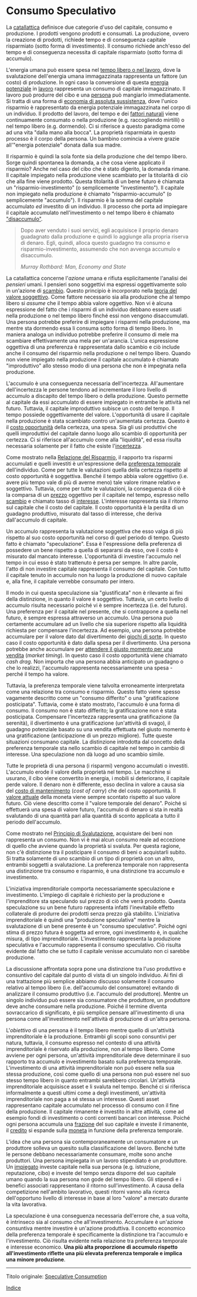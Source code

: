 # Consumo Speculativo



La [catallattica](https://en.wikipedia.org/wiki/Catallactics) definisce due categorie d'uso del capitale, consumo e produzione. I prodotti vengono prodotti e consumati. La produzione, ovvero la creazione di prodotti, richiede tempo e di conseguenza capitale risparmiato (sotto forma di investimento). Il consumo richiede anch'esso del tempo e di conseguenza necessita di capitale risparmiato (sotto forma di accumulo).

L'energia umana può essere spesa nel [tempo libero o nel lavoro](https://mises.org/library/man-economy-and-state-power-and-market/html/p/926), dove la svalutazione dell'energia umana immagazzinata rappresenta un fattore (un costo) di produzione. In ogni caso la conversione di questa [energia potenziale](https://it.wikipedia.org/wiki/Energia_potenziale) in [lavoro](https://en.wikipedia.org/wiki/Potential_energy#Work_and_potential_energy) rappresenta un consumo di capitale immagazzinato. Il lavoro può produrre del cibo e una [persona](ch101-glossary.md#persona) può mangiarlo immediatamente. Si tratta di una forma di [economia di assoluta sussistenza](https://it.wikipedia.org/wiki/Economia_di_sussistenza), dove l'unico risparmio è rappresentato da energia potenziale immagazzinata nel corpo di un individuo. Il prodotto del lavoro, del tempo e dei [fattori naturali](https://mises.org/library/man-economy-and-state-power-and-market/html/p/939) viene continuamente consumato o nella produzione (e.g. raccogliendo mirtilli) o nel tempo libero (e.g. dormendo). Ci si riferisce a questo paradigma come ad una vita "dalla mano alla bocca". La proprietà risparmiata in questo processo è il corpo della persona. Un bambino comincia a vivere grazie all'"energia potenziale" donata dalla sua madre.

Il risparmio è quindi la sola fonte sia della produzione che del tempo libero. Sorge quindi spontanea la domanda, a che cosa viene applicato il risparmio? Anche nel caso del cibo che è stato digerito, la domanda rimane. Il capitale impiegato nella produzione viene scambiato per la titolarità di ciò che alla fine viene prodotto. Questa titolarità di un bene futuro è chiamata un "risparmio-investimento" (o semplicemente "investimento"). Il capitale non impiegato nella produzione è chiamato "risparmio-accumulo" (o semplicemente "accumulo"). Il risparmio è la somma del capitale accumulato _ed_ investito di un individuo. Il processo che porta ad impiegare il capitale accumulato nell'investimento o nel tempo libero è chiamato ["disaccumulo"](https://mises.org/library/man-economy-and-state-power-and-market/html/p/992).

> Dopo aver venduto i suoi servizi, egli acquisisce il proprio denaro guadagnato dalla produzione e quindi lo aggiunge alla propria riserva di denaro. Egli, quindi, alloca questo guadagno tra consumo e risparmio-investimento, assumendo che non avvenga accumulo e disaccumulo.
>
> *Murray Rothbard: Man, Economy and State*

La catallattica concerne l'_azione_ umana e rifiuta esplicitamente l'analisi dei _pensieri_ umani. I pensieri sono soggettivi ma espressi oggettivamente solo in un'azione di [scambio](ch101-glossary.md#scambio). Questo principio è incorporato nella [teoria del valore soggettivo](https://en.wikipedia.org/wiki/Subjective_theory_of_value). Come fattore necessario sia alla produzione che al tempo libero si _assume_ che il tempo abbia valore oggettivo. Non vi è alcuna espressione del fatto che i risparmi di un individuo debbano essere usati nella produzione o nel tempo libero finché essi non vengono disaccumulati. Una persona potrebbe preferire di impiegare i risparmi nella produzione, ma mentre sta dormendo essa li consuma sotto forma di tempo libero. In maniera analoga un individuo potrebbe preferire il consumo di mele ma scambiare effettivamente una mela per un'arancia. L'unica espressione oggettiva di una preferenza è rappresentata dallo scambio e ciò include anche il consumo del risparmio nella produzione o nel tempo libero. Quando non viene impiegato nella produzione il capitale accumulato è chiamato "improduttivo" allo stesso modo di una persona che non è impegnata nella produzione.

L'accumulo è una conseguenza necessaria dell'incertezza. All'aumentare dell'incertezza le persone tendono ad incrementare il loro livello di accumulo a discapito del tempo libero o della produzione. Questo permette al capitale da essi accumulato di essere impiegato in entrambe le attività nel futuro. Tuttavia, il capitale improduttivo subisce un costo del tempo. Il tempo possiede oggettivamente del valore. L'opportunità di usare il capitale nella produzione è stata scambiato contro un'aumentata certezza. Questo è il [costo opportunità](https://en.wikipedia.org/wiki/Opportunity_cost) della certezza, una spesa. Sia gli usi produttivi che quelli improduttivi del capitale danno luogo allo scambio di opportunità per certezza.  Ci si riferisce all'accumulo come alla "liquidità", ed essa risulta necessaria solamente per il fatto che esiste l'[incertezza](https://mises.org/wire/problem-hoarding).

Come mostrato nella [Relazione del Risparmio](ch091-saving-relation.md), il rapporto tra risparmi accumulati e quelli investiti è un'espressione della [preferenza temporale](ch085-time-preference-fallacy.md) dell'individuo. Come per tutte le valutazioni quella della certezza rispetto al costo opportunità è soggettiva. Benché il tempo abbia valore oggettivo (i.e. avere più tempo vale di più di averne meno) tale valore rimane relativo e soggettivo. Tuttavia, come per tutte le valutazioni, la conseguenza di ciò è la comparsa di un [prezzo](ch101-glossary.md#prezzo) oggettivo per il capitale nel tempo, espresso nello [scambio](ch101-glossary.md#ch101-glossary.md#scambio-di-unità) e chiamato tasso di [interesse](ch101-glossary.md#interesse). L'interesse rappresenta sia il ritorno sul capitale che il costo del capitale. Il costo opportunità è la perdita di un guadagno produttivo, misurato dal tasso di interesse, che deriva dall'accumulo di capitale.

Un accumulo rappresenta la valutazione soggettiva che esso valga di più rispetto al suo costo opportunità nel corso di quel periodo di tempo. Questo fatto è chiamato "speculazione". Essa è l'espressione della preferenza di possedere un bene rispetto a quella di separarsi da esso, ove il costo è misurato dal mancato interesse. L'opportunità di investire l'accumulo nel tempo in cui esso è stato trattenuto è persa per sempre. In altre parole, l'atto di non investire capitale rappresenta il consumo del capitale. Con tutto il capitale tenuto in accumulo non ha luogo la produzione di nuovo capitale e, alla fine, il capitale verrebbe consumato per intero.

Il modo in cui questa speculazione sia "giustificata" non è rilevante ai fini della distinzione, in quanto il valore è soggettivo. Tuttavia, un certo livello di accumulo risulta necessario poiché vi è sempre incertezza (i.e. del futuro). Una preferenza per il capitale nel presente, che si contrappone a quella nel futuro, è sempre espressa attraverso un accumulo. Una persona può certamente accumulare ad un livello che sia superiore rispetto alla liquidità richiesta per compensare l'incertezza. Ad esempio, una persona potrebbe accumulare per il valore dato dal divertimento dei [giochi di sorte](https://it.wikipedia.org/wiki/Giochi_di_sorte). In questo caso il costo opportunità è dato dalla spesa per il divertimento. Una persona potrebbe anche accumulare per [attendere il giusto momento per una vendita](https://en.wikipedia.org/wiki/Market_timing) (_market timing_). In questo caso il costo opportunità viene chiamato _cash drag_. Non importa che una persona abbia anticipato un guadagno o che lo realizzi, l'accumulo rappresenta necessariamente una spesa - perché il tempo ha valore.

Tuttavia, la preferenza temporale viene talvolta erroneamente interpretata come una relazione tra consumo e risparmio. Questo fatto viene spesso vagamente descritto come un "consumo differito" o una "gratificazione posticipata". Tuttavia, come è stato mostrato, l'accumulo è una forma di consumo. Il consumo non è stato differito; la gratificazione non è stata posticipata. Compensare l'incertezza rappresenta una gratificazione (la serenità), il divertimento è una gratificazione (un'attività di svago), il guadagno potenziale basato su una vendita effettuata nel giusto momento è una gratificazione (anticipazione di un prezzo migliore). Tutte queste situazioni consumano capitale. La distinzione introdotta dal concetto della preferenza temporale sta nello scambio di capitale nel tempo in cambio di interesse. Una speculazione non dà luogo ad uno scambio simile.

Tutte le proprietà di una persona (i risparmi) vengono accumulati o investiti. L'accumulo erode il valore della proprietà nel tempo. Le macchine si usurano, il cibo viene convertito in energia, i mobili si deteriorano, il capitale perde valore. Il denaro non è differente, esso declina in valore a causa sia del [costo di mantenimento](https://en.wikipedia.org/wiki/Cost_of_carry) (_cost of carry_) che del costo opportunità. Il [valore attuale](https://it.wikipedia.org/wiki/Valore_attuale) della moneta viene sempre scontato rispetto al suo valore futuro. Ciò viene descritto come il "valore temporale del denaro". Poiché si effettuerà una spesa di valore futuro, l'accumulo di denaro si sta in realtà svalutando di una quantità pari alla quantità di sconto applicata a tutto il periodo dell'accumulo.

Come mostrato nel [Principio di Svalutazione](ch011-depreciation-principle.md), acquistare dei beni non rappresenta un consumo. Non vi è mai alcun consumo reale ad eccezione di quello che avviene quando la proprietà si svaluta. Per questa ragione, non c'è distinzione tra il posticipare il consumo di beni o acquistarli subito. Si tratta solamente di uno scambio di un tipo di proprietà con un altro, entrambi soggetti a svalutazione. La preferenza temporale non rappresenta una distinzione tra consumo e risparmio, è una distinzione tra accumulo e investimento.

L'iniziativa imprenditoriale comporta necessariamente speculazione e investimento. L'impiego di capitale è richiesto per la produzione e l'imprenditore sta speculando sul prezzo di ciò che verrà prodotto. Questa speculazione su un bene futuro rappresenta infatti l'inevitabile effetto collaterale di produrre dei prodotti senza prezzo già stabilito. L'iniziativa imprenditoriale è quindi una "produzione speculativa" mentre la svalutazione di un bene presente è un "consumo speculativo". Poiché ogni stima di prezzo futura è soggetta ad errore, ogni investimento è, in qualche misura, di tipo imprenditoriale. L'investimento rappresenta la produzione speculativa e l'accumulo rappresenta il consumo speculativo. Ciò risulta evidente dal fatto che se tutto il capitale venisse accumulato non ci sarebbe produzione.

La discussione affrontata sopra pone una distinzione tra l'uso produttivo e consuntivo del capitale dal punto di vista di un singolo individuo. Ai fini di una trattazione più semplice abbiamo discusso solamente il consumo relativo al tempo libero (i.e. dell'accumulo del consumatore) evitando di analizzare il consumo produttivo (i.e. l'accumulo del produttore). Mentre un singolo individuo può essere sia consumatore che produttore, un produttore deve anche consumare nella produzione. Poiché il termine diventa sovraccarico di significato, è più semplice pensare all'investimento di una persona come all'investimento nell'attività di produzione di un'altra persona.

L'_obiettivo_ di una persona è il tempo libero mentre quello di un'attività imprenditoriale è la produzione. Entrambi gli scopi sono consuntivi per natura, tuttavia, il consumo espresso nel contesto di una attività imprenditoriale è riservato alla produzione, non al tempo libero. Come avviene per ogni persona, un'attività imprenditoriale deve determinare il suo rapporto tra accumulo e investimento basato sulla preferenza temporale. L'investimento di una attività imprenditoriale non può essere nella sua stessa produzione, così come quello di una persona non può essere nel suo stesso tempo libero in quanto entrambi sarebbero circolari. Un'attività imprenditoriale acquisisce asset e li svaluta nel tempo. Benché ci si riferisca informalmente a questi ultimi come a degli investimenti, un'attività imprenditoriale non paga a sé stessa un interesse. Questi asset rappresentano capitale accumulato nel processo di consumo con il fine della produzione. Il capitale rimanente è investito in altre attività, come ad esempio fondi di investimento o conti correnti bancari con interesse. Poiché ogni persona accumula una [frazione](ch056-full-reserve-fallacy.md) del suo capitale e investe il rimanente, il [credito](ch082-split-credit-expansion-fallacy.md) si espande sulla [moneta](ch005-money-taxonomy.md) in funzione della preferenza temporale.

L'idea che una persona sia contemporaneamente un consumatore e un produttore solleva un quesito sulla classificazione del lavoro. Benché tutte le persone debbano necessariamente consumare, molte sono anche produttori. Una persona impiegata in un lavoro stipendiato è un produttore. Un [impiegato](https://it.wikipedia.org/wiki/Salaryman) investe capitale nella sua persona (e.g. istruzione, reputazione, cibo) e investe del tempo senza disporre del suo capitale umano quando la sua persona non gode del tempo libero. Gli stipendi e i benefici associati rappresentano il ritorno sull'investimento. A causa della competizione nell'ambito lavorativo, questi ritorni vanno alla ricerca dell'opportuno livello di interesse in base al loro "valore" a mercato durante la vita lavorativa.

La speculazione è una conseguenza necessaria dell'errore che, a sua volta, è intrinseco sia al consumo che all'investimento. Accumulare è un'azione consuntiva mentre investire è un'azione produttiva. Il concetto economico della preferenza temporale è specificamente la distinzione tra l'accumulo e l'investimento. Ciò risulta evidente nella relazione tra preferenza temporale e interesse economico. **Una più alta proporzione di accumulo rispetto all'investimento riflette una più elevata preferenza temporale e implica una minore produzione**.

---

Titolo originale: [Speculative Consumption](https://github.com/libbitcoin/libbitcoin-system/wiki/Speculative-Consumption)

[Indice](/README.md)

